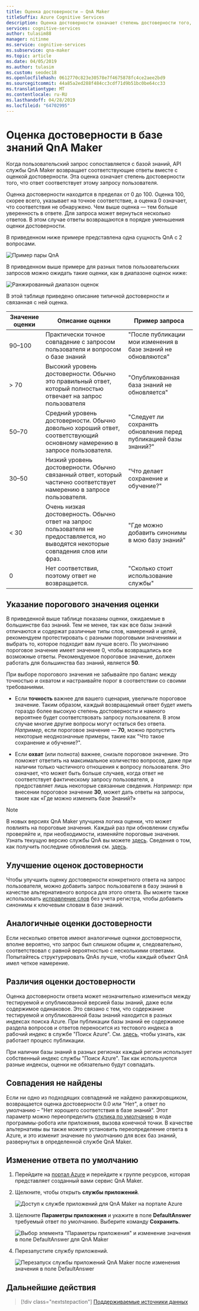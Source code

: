 ```yaml
---
title: Оценка достоверности — QnA Maker
titleSuffix: Azure Cognitive Services
description: Оценка достоверности означает степень достоверности того, что ответ соответствует этому запросу пользователя.
services: cognitive-services
author: tulasim88
manager: nitinme
ms.service: cognitive-services
ms.subservice: qna-maker
ms.topic: article
ms.date: 04/05/2019
ms.author: tulasim
ms.custom: seodec18
ms.openlocfilehash: 0612770c823e30578e7f4675878fc4ce2aee2bd9
ms.sourcegitcommit: 44a85a2ed288f484cc3cdf71d9b51bc0be64cc33
ms.translationtype: MT
ms.contentlocale: ru-RU
ms.lasthandoff: 04/28/2019
ms.locfileid: "64702995"
---
```

# <a name="confidence-score-of-a-qna-maker-knowledge-base"></a>Оценка достоверности в базе знаний QnA Maker
Когда пользовательский запрос сопоставляется с базой знаний, API службы QnA Maker возвращает соответствующие ответы вместе с оценкой достоверности. Эта оценка означает степень достоверности того, что ответ соответствует этому запросу пользователя. 

Оценка достоверности находится в пределах от 0 до 100. Оценка 100, скорее всего, указывает на точное соответствие, а оценка 0 означает, что соответствия не обнаружено. Чем выше оценка — тем больше уверенность в ответе. Для запроса может вернуться несколько ответов. В этом случае ответы возвращаются в порядке уменьшения оценки достоверности.

В приведенном ниже примере представлена одна сущность QnA с 2 вопросами. 


![Пример пары QnA](../media/qnamaker-concepts-confidencescore/ranker-example-qna.png)

В приведенном выше примере для разных типов пользовательских запросов можно ожидать такие оценки, как в диапазоне оценок ниже:


![Ранжированный диапазон оценок](../media/qnamaker-concepts-confidencescore/ranker-score-range.png)


В этой таблице приведено описание типичной достоверности и связанная с ней оценка.

|Значение оценки|Описание оценки|Пример запроса|
|--|--|--|
|90–100|Практически точное совпадение с запросом пользователя и вопросом о базе знаний|"После публикации мои изменения в базе знаний не обновляются"|
|> 70|Высокий уровень достоверности. Обычно это правильный ответ, который полностью отвечает на запрос пользователя|"Опубликованная база знаний не обновляется"|
|50–70|Средний уровень достоверности. Обычно довольно хороший ответ, соответствующий основному намерению в запросе пользователя.|"Следует ли сохранять обновления перед публикацией базы знаний?"|
|30–50|Низкий уровень достоверности. Обычно связанный ответ, который частично соответствует намерению в запросе пользователя.|"Что делает сохранение и обучение?"|
|< 30|Очень низкая достоверность. Обычно ответ на запрос пользователя не предоставляется, но выводятся некоторые совпадения слов или фраз. |"Где можно добавить синонимы в мою базу знаний"|
|0|Нет соответствия, поэтому ответ не возвращается.|"Сколько стоит использование службы"|

## <a name="choose-a-score-threshold"></a>Указание порогового значения оценки
В приведенной выше таблице показаны оценки, ожидаемые в большинстве баз знаний. Тем не менее, так как все базы знаний отличаются и содержат различные типы слов, намерений и целей, рекомендуем протестировать с разными пороговыми значениями и выбрать то, которое подходит вам лучше всего. По умолчанию пороговое значение имеет значение 0, чтобы возвращались все возможные ответы. Рекомендуемое пороговое значение, должен работать для большинства баз знаний, является **50**.

При выборе порогового значения не забывайте про баланс между точностью и охватом и настраивайте порог в соответствии со своими требованиями.

- Если **точность** важнее для вашего сценария, увеличьте пороговое значение. Таким образом, каждый возвращаемый ответ будет иметь гораздо более высокую степень достоверности и намного вероятнее будет соответствовать запросу пользователя. В этом случае многие другие вопросы могут остаться без ответа. *Например*, если пороговое значение — **70**, можно пропустить некоторые неоднозначные примеры, такие как "Что такое сохранение и обучение?".

- Если **охват** (или полнота) важнее, снизьте пороговое значение. Это поможет ответить на максимальное количество вопросов, даже при наличии только частичного отношения к вопросу пользователя. Это означает, что может быть больше случаев, когда ответ не соответствует фактическому запросу пользователя, а предоставляет лишь некоторые связанные сведения. *Например:* при внесении пороговое значение **30**, может дать ответы на запросы, такие как «Где можно изменить базе Знаний?»

> [!NOTE]
> В новых версиях QnA Maker улучшена логика оценки, что может повлиять на пороговые значения. Каждый раз при обновлении службы проверяйте и, при необходимости, изменяйте пороговые значения. Узнать текущую версию службы QnA вы можете [здесь](https://www.qnamaker.ai/UserSettings). Сведения о том, как получить последние обновления см. [здесь](../How-To/troubleshooting-runtime.md).

## <a name="improve-confidence-scores"></a>Улучшение оценок достоверности
Чтобы улучшить оценку достоверности конкретного ответа на запрос пользователя, можно добавить запрос пользователя в базу знаний в качестве альтернативного вопроса для этого ответа. Вы можете также использовать [исправление слов](https://westus.dev.cognitive.microsoft.com/docs/services/5a93fcf85b4ccd136866eb37/operations/5ac266295b4ccd1554da75fd) без учета регистра, чтобы добавить синонимы к ключевым словам в базе знаний.


## <a name="similar-confidence-scores"></a>Аналогичные оценки достоверности
Если несколько ответов имеют аналогичные оценки достоверности, вполне вероятно, что запрос был слишком общим и, следовательно, соответствовал с равной вероятностью с несколькими ответами. Попытайтесь структурировать QnAs лучше, чтобы каждый объект QnA имел четкое намерение.


## <a name="confidence-score-differences"></a>Различия оценки достоверности
Оценка достоверности ответа может незначительно измениться между тестируемой и опубликованной версией базы знаний, даже если содержимое одинаковое. Это связано с тем, что содержание тестируемой и опубликованной базы знаний находится в разных индексах поиска Azure. При публикации базы знаний ее содержимое раздела вопросов и ответов переносится из тестового индекса в рабочий индекс в службе "Поиск Azure". См. [здесь](../Quickstarts/create-publish-knowledge-base.md#publish-the-knowledge-base), чтобы узнать, как работает процесс публикации.

При наличии базы знаний в разных регионах каждый регион использует собственный индекс службы "Поиск Azure". Так как используются разные индексы, оценки не обязательно будут совпадать. 


## <a name="no-match-found"></a>Совпадения не найдены
Если ни одно из подходящих совпадений не найдено ранжировщиком, возвращается оценка достоверности 0.0 или "Нет", а ответ по умолчанию – "Нет хорошего соответствия в базе знаний". Этот параметр можно переопределить [отклика по умолчанию](#change-default-answer) в коде программы-робота или приложения, вызова конечной точки. В качестве альтернативы вы также можете установить переопределение ответа в Azure, и это изменит значение по умолчанию для всех баз знаний, развернутых в определенной службе QnA Maker.

## <a name="change-default-answer"></a>Изменение ответа по умолчанию

1. Перейдите на [портал Azure](https://portal.azure.com) и перейдите к группе ресурсов, которая представляет созданный вами сервис QnA Maker.

2. Щелкните, чтобы открыть **службы приложений**.

    ![Доступ к службе приложений для QnA Maker на портале Azure](../media/qnamaker-concepts-confidencescore/set-default-response.png)

3. Щелкните **Параметры приложения** и укажите в поле **DefaultAnswer** требуемый ответ по умолчанию. Выберите команду **Сохранить**.

    ![Выбор элемента "Параметры приложения" и изменение значения в поле DefaultAnswer для QnA Maker](../media/qnamaker-concepts-confidencescore/change-response.png)

4. Перезапустите службу приложений.

    ![Перезапуск службы приложений QnA Maker после изменения значения в поле DefaultAnswer](../media/qnamaker-faq/qnamaker-appservice-restart.png)


## <a name="next-steps"></a>Дальнейшие действия
> [!div class="nextstepaction"]
> [Поддерживаемые источники данных](./data-sources-supported.md)

